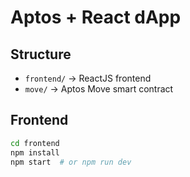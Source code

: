 # Aptos + React dApp

## Structure
- `frontend/` → ReactJS frontend
- `move/` → Aptos Move smart contract

## Frontend
```bash
cd frontend
npm install
npm start  # or npm run dev
